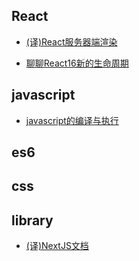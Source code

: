 ## React
- [(译)React服务器端渲染](./React服务器端渲染.md)

- [聊聊React16新的生命周期](./聊聊React16新的生命周期.md)

## javascript
- [javascript的编译与执行](./javascript的编译与执行.md)

## es6

## css

## library
- [(译)NextJS文档](./NextJS文档.md)
